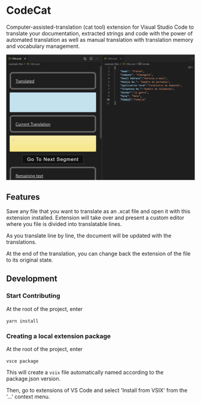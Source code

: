 # CodeCat

Computer-assisted-translation (cat tool) extension for Visual Studio Code to translate your documentation, extracted strings and code with the power of automated translation as well as manual translation with translation memory and vocabulary management.

![Usage Demo](media/codecat.gif)

## Features

Save any file that you want to translate as an .xcat file and open it with this extension installed. Extension will take over and present a custom editor where you file is divided into translatable lines. 

As you translate line by line, the document will be updated with the translations.

At the end of the translation, you can change back the extension of the file to its original state.

## Development

### Start Contributing

At the root of the project, enter 

`yarn install`
### Creating a local extension package

At the root of the project, enter

`vsce package`

This will create a `vsix` file automatically named according to the package.json version.

Then, go to extensions of VS Code and select 'Install from VSIX' from the '...' context menu.
